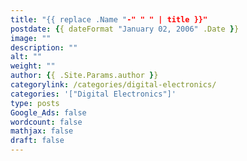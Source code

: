 ```yaml
---
title: "{{ replace .Name "-" " " | title }}"
postdate: {{ dateFormat "January 02, 2006" .Date }}
image: ""
description: ""
alt: ""
weight: ""
author: {{ .Site.Params.author }}
categorylink: /categories/digital-electronics/
categories: '["Digital Electronics"]'
type: posts
Google_Ads: false
wordcount: false
mathjax: false
draft: false
---
```

